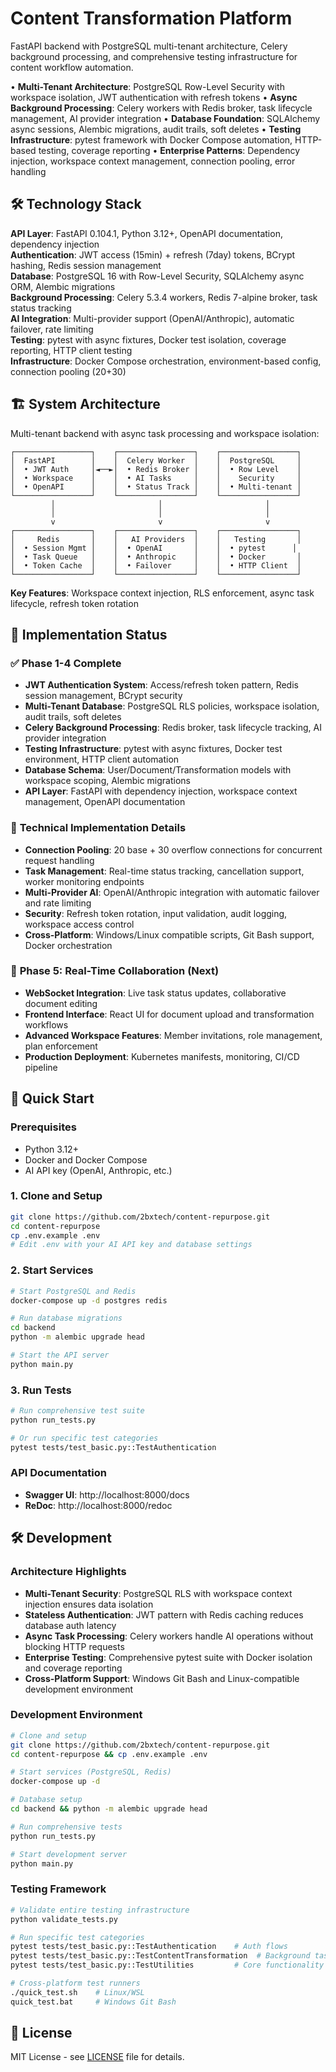 # Content Transformation Platform

FastAPI backend with PostgreSQL multi-tenant architecture, Celery background processing, and comprehensive testing infrastructure for content workflow automation.

• **Multi-Tenant Architecture**: PostgreSQL Row-Level Security with workspace isolation, JWT authentication with refresh tokens
• **Async Background Processing**: Celery workers with Redis broker, task lifecycle management, AI provider integration
• **Database Foundation**: SQLAlchemy async sessions, Alembic migrations, audit trails, soft deletes
• **Testing Infrastructure**: pytest framework with Docker Compose automation, HTTP-based testing, coverage reporting
• **Enterprise Patterns**: Dependency injection, workspace context management, connection pooling, error handling

## 🛠️ Technology Stack

**API Layer**: FastAPI 0.104.1, Python 3.12+, OpenAPI documentation, dependency injection  
**Authentication**: JWT access (15min) + refresh (7day) tokens, BCrypt hashing, Redis session management  
**Database**: PostgreSQL 16 with Row-Level Security, SQLAlchemy async ORM, Alembic migrations  
**Background Processing**: Celery 5.3.4 workers, Redis 7-alpine broker, task status tracking  
**AI Integration**: Multi-provider support (OpenAI/Anthropic), automatic failover, rate limiting  
**Testing**: pytest with async fixtures, Docker test isolation, coverage reporting, HTTP client testing  
**Infrastructure**: Docker Compose orchestration, environment-based config, connection pooling (20+30)

## 🏗️ System Architecture

Multi-tenant backend with async task processing and workspace isolation:

```
┌─────────────────┐    ┌─────────────────┐    ┌─────────────────┐
│  FastAPI        │    │  Celery Worker  │    │  PostgreSQL     │
│  • JWT Auth     │◄──►│  • Redis Broker │    │  • Row Level    │
│  • Workspace    │    │  • AI Tasks     │    │    Security     │
│  • OpenAPI      │    │  • Status Track │    │  • Multi-tenant │
└─────────────────┘    └─────────────────┘    └─────────────────┘
         │                       │                       │
         │                       │                       │
         v                       v                       v
┌─────────────────┐    ┌─────────────────┐    ┌─────────────────┐
│     Redis       │    │   AI Providers  │    │   Testing       │
│  • Session Mgmt │    │  • OpenAI       │    │  • pytest      │
│  • Task Queue   │    │  • Anthropic    │    │  • Docker       │
│  • Token Cache  │    │  • Failover     │    │  • HTTP Client  │
└─────────────────┘    └─────────────────┘    └─────────────────┘
```

**Key Features**: Workspace context injection, RLS enforcement, async task lifecycle, refresh token rotation

## 🚀 Implementation Status

### ✅ **Phase 1-4 Complete**
- **JWT Authentication System**: Access/refresh token pattern, Redis session management, BCrypt security
- **Multi-Tenant Database**: PostgreSQL RLS policies, workspace isolation, audit trails, soft deletes  
- **Celery Background Processing**: Redis broker, task lifecycle tracking, AI provider integration
- **Testing Infrastructure**: pytest with async fixtures, Docker test environment, HTTP client automation
- **Database Schema**: User/Document/Transformation models with workspace scoping, Alembic migrations
- **API Layer**: FastAPI with dependency injection, workspace context management, OpenAPI documentation

### 🔧 **Technical Implementation Details**
- **Connection Pooling**: 20 base + 30 overflow connections for concurrent request handling
- **Task Management**: Real-time status tracking, cancellation support, worker monitoring endpoints
- **Multi-Provider AI**: OpenAI/Anthropic integration with automatic failover and rate limiting
- **Security**: Refresh token rotation, input validation, audit logging, workspace access control
- **Cross-Platform**: Windows/Linux compatible scripts, Git Bash support, Docker orchestration

### 🚧 **Phase 5: Real-Time Collaboration (Next)**
- **WebSocket Integration**: Live task status updates, collaborative document editing
- **Frontend Interface**: React UI for document upload and transformation workflows
- **Advanced Workspace Features**: Member invitations, role management, plan enforcement
- **Production Deployment**: Kubernetes manifests, monitoring, CI/CD pipeline

## 🚦 Quick Start

### Prerequisites
- Python 3.12+
- Docker and Docker Compose
- AI API key (OpenAI, Anthropic, etc.)

### 1. Clone and Setup
```bash
git clone https://github.com/2bxtech/content-repurpose.git
cd content-repurpose
cp .env.example .env
# Edit .env with your AI API key and database settings
```

### 2. Start Services
```bash
# Start PostgreSQL and Redis
docker-compose up -d postgres redis

# Run database migrations
cd backend
python -m alembic upgrade head

# Start the API server
python main.py
```

### 3. Run Tests
```bash
# Run comprehensive test suite
python run_tests.py

# Or run specific test categories
pytest tests/test_basic.py::TestAuthentication
```

### API Documentation
- **Swagger UI**: http://localhost:8000/docs
- **ReDoc**: http://localhost:8000/redoc

## 🛠️ Development

### **Architecture Highlights**
- **Multi-Tenant Security**: PostgreSQL RLS with workspace context injection ensures data isolation
- **Stateless Authentication**: JWT pattern with Redis caching reduces database auth latency  
- **Async Task Processing**: Celery workers handle AI operations without blocking HTTP requests
- **Enterprise Testing**: Comprehensive pytest suite with Docker isolation and coverage reporting
- **Cross-Platform Support**: Windows Git Bash and Linux-compatible development environment

### **Development Environment**
```bash
# Clone and setup
git clone https://github.com/2bxtech/content-repurpose.git
cd content-repurpose && cp .env.example .env

# Start services (PostgreSQL, Redis)
docker-compose up -d

# Database setup
cd backend && python -m alembic upgrade head

# Run comprehensive tests
python run_tests.py

# Start development server
python main.py
```

### **Testing Framework**
```bash
# Validate entire testing infrastructure
python validate_tests.py

# Run specific test categories  
pytest tests/test_basic.py::TestAuthentication    # Auth flows
pytest tests/test_basic.py::TestContentTransformation  # Background tasks
pytest tests/test_basic.py::TestUtilities         # Core functionality

# Cross-platform test runners
./quick_test.sh    # Linux/WSL
quick_test.bat     # Windows Git Bash
```

## 📄 License

MIT License - see [LICENSE](LICENSE) file for details.
